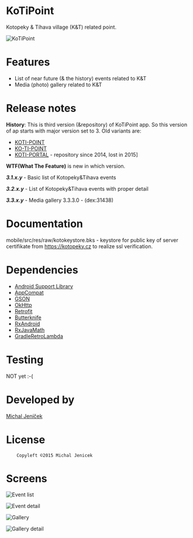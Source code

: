 # KoTiPoint
Kotopeky & Tíhava village (K&T) related point.

![KoTiPoint](./mobile/src/main/res/mipmap-hdpi/ic_launcher.png "KoTiPoint")



Features
============

* List of near future (& the history) events related to K&T
* Media (photo) gallery related to K&T

Release notes
============
**History**:
This is third version (&repository) of KoTiPoint app. 
So this version of ap starts with major version set to 3.
Old variants are:
 * [KOTI-POINT](https://bitbucket.org/KotoMisak/koti-point-android)
 * [KO-TI-POINT](https://bitbucket.org/KotoMisak/ko-ti-point-android)
 * [KOTI-PORTAL](./extras/screens/KoTiPortal_KitKat.mp4) - repository since 2014, lost in 2015]

**WTF(What The Feature)** is new in which version.

**_3.1.x.y_** - Basic list of Kotopeky&Tihava events

**_3.2.x.y_** - List of Kotopeky&Tihava events with proper detail

**_3.3.x.y_** - Media gallery
3.3.3.0 - (dex:31438)
                                                                                             
Documentation
=============
mobile/src/res/raw/kotokeystore.bks - keystore for public key of server certifikate from https://kotopeky.cz to realize ssl verification.


Dependencies
============
* [Android Support Library](http://developer.android.com/tools/support-library/index.html)
* [AppCompat](https://developer.android.com/reference/android/support/v7/appcompat/package-summary.html)
* [GSON](http://code.google.com/p/google-gson/)
* [OkHttp](https://github.com/square/okhttp)
* [Retrofit](https://github.com/square/retrofit)
* [Butterknife](https://github.com/JakeWharton/butterknife)
* [RxAndroid](https://github.com/ReactiveX/RxAndroid)
* [RxJavaMath](https://github.com/ReactiveX/RxJavaMath)
* [GradleRetroLambda](https://github.com/evant/gradle-retrolambda)

Testing
=======

NOT yet :-(

Developed by
============

[Michal Jeníček](https://www.linkedin.com/in/jenicekmichal)


License
=======

        Copyleft ©2015 Michal Jenicek

Screens
============

![Event list](./extras/screens/scr_fragment_event_list.png)

![Event detail](./extras/screens/scr_fragment_event_detail.png)

![Gallery](./extras/screens/scr_fragment_gallery.png)

![Gallery detail](./extras/screens/scr_fragment_gallery_detail.png)

